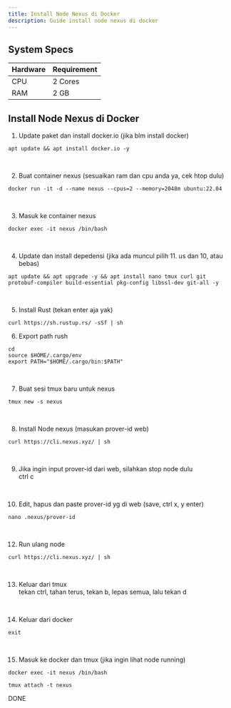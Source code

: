 ```yaml
---
title: Install Node Nexus di Docker
description: Guide install node nexus di docker
---
```


## System Specs
| Hardware  |	Requirement |
|-----------|---------------|
| CPU	    | 2 Cores       |
| RAM	    | 2 GB          |

## Install Node Nexus di Docker

1. Update paket dan install docker.io (jika blm install docker)

```
apt update && apt install docker.io -y
```
</br>

2. Buat container nexus (sesuaikan ram dan cpu anda ya, cek htop dulu)

```
docker run -it -d --name nexus --cpus=2 --memory=2048m ubuntu:22.04
```
</br>

3. Masuk ke container nexus

```
docker exec -it nexus /bin/bash
```
</br>

4. Update dan install depedensi (jika ada muncul pilih 11. us dan 10, atau bebas)

```
apt update && apt upgrade -y && apt install nano tmux curl git protobuf-compiler build-essential pkg-config libssl-dev git-all -y
```
</br>

5. Install Rust (tekan enter aja yak)
```
curl https://sh.rustup.rs/ -sSf | sh
```

6. Export path rush

```
cd
source $HOME/.cargo/env
export PATH="$HOME/.cargo/bin:$PATH"
```
</br>

7. Buat sesi tmux baru untuk nexus

```
tmux new -s nexus
```
</br>

8. Install Node nexus (masukan prover-id web)

```
curl https://cli.nexus.xyz/ | sh
```
</br>

9. Jika ingin input prover-id dari web, silahkan stop node dulu  
   ctrl c
</br>

10. Edit, hapus dan paste prover-id yg di web (save, ctrl x, y enter)

```
nano .nexus/prover-id
```
</br>

12. Run ulang node

```
curl https://cli.nexus.xyz/ | sh
```
</br>

13. Keluar dari tmux  
    tekan ctrl, tahan terus, tekan b, lepas semua, lalu tekan d
</br>

14. Keluar dari docker

```
exit
```
</br>

15. Masuk ke docker dan tmux (jika ingin lihat node running)

```
docker exec -it nexus /bin/bash
```

```
tmux attach -t nexus
```

DONE